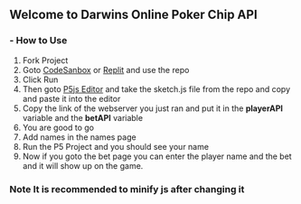 ## Welcome to Darwins Online Poker Chip API
### - How to Use
1. Fork Project
2. Goto [CodeSanbox](http://codesandbox.io "CodeSanbox") or [Replit](http://replit.com "Replit") and use the repo
3. Click Run
4. Then goto [P5js Editor](http://editor.p5js.org "P5js Editor") and take the sketch.js file from the repo and copy and paste it into the editor
5. Copy the link of the webserver you just ran and put it in the **playerAPI** variable and the **betAPI** variable
6. You are good to go
7. Add names in the names page
8. Run the P5 Project and you should see your name
9. Now if you goto the bet page you can enter the player name and the bet and it will show up on the game.

### Note It is recommended to minify js after changing it
